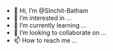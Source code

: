 - 👋 Hi, I’m @SInchit-Batham
- 👀 I’m interested in ...
- 🌱 I’m currently learning ...
- 💞️ I’m looking to collaborate on ...
- 📫 How to reach me ...

<!---
SInchit-Batham/SInchit-Batham is a ✨ special ✨ repository because its `README.md` (this file) appears on your GitHub profile.
You can click the Preview link to take a look at your changes.
--->
